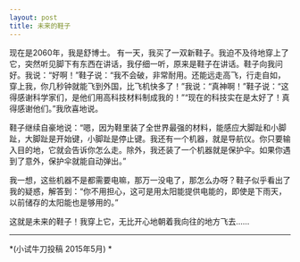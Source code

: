```yaml
---
layout: post
title: 未来的鞋子
---
```



现在是2060年，我是舒博士。
      有一天，我买了一双新鞋子。我迫不及待地穿上了它，突然听见脚下有东西在讲话，我仔细一听，原来是鞋子在讲话。鞋子向我问好。我说：“好啊！”鞋子说：“我不会破，非常耐用。还能远走高飞，行走自如，穿上我，你几秒钟就能飞到外国，比飞机快多了！”我说：“真神啊！”鞋子说：“这得感谢科学家们，是他们用高科技材料制成我的！”“现在的科技实在是太好了！真得感谢他们。”我欣喜地说。

鞋子继续自豪地说：“嗯，因为鞋里装了全世界最强的材料，能感应大脚趾和小脚趾，大脚趾是开始键，小脚趾是停止键。我还有一个机器，就是导航仪。你只要输入目的地，它就会告诉你怎么走。除外，我还装了一个机器就是保护伞。如果你遇到了意外，保护伞就能自动弹出。”

我一想，这些机器不是都需要电嘛，那万一没电了，那怎么办呀？鞋子似乎看出了我的疑惑，解答到：“你不用担心，这可是用太阳能提供电能的，即使是下雨天，以前储存的太阳能也是够用的。”

这就是未来的鞋子！我穿上它，无比开心地朝着我向往的地方飞去……

***

*(小试牛刀投稿 2015年5月) *
